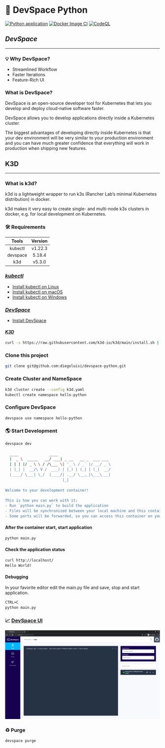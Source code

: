 # 🐍 **DevSpace Python**

[![Python application](https://github.com/diegoluisi/hello-python/actions/workflows/python-app.yml/badge.svg)](https://github.com/diegoluisi/hello-python/actions/workflows/python-app.yml)
[![Docker Image CI](https://github.com/diegoluisi/devspace-python/actions/workflows/docker-image.yml/badge.svg)](https://github.com/diegoluisi/devspace-python/actions/workflows/docker-image.yml)
[![CodeQL](https://github.com/diegoluisi/devspace-python/actions/workflows/codeql-analysis.yml/badge.svg)](https://github.com/diegoluisi/devspace-python/actions/workflows/codeql-analysis.yml)

## ***DevSpace***
---
### 💡 **Why DevSpace?**



- Streamlined Workflow
- Faster Iterations
- Feature-Rich UI

### **What is DevSpace?**


DevSpace is an open-source developer tool for Kubernetes that lets you develop and deploy cloud-native software faster.

DevSpace allows you to develop applications directly inside a Kubernetes cluster.

The biggest advantages of developing directly inside Kubernetes is that your dev environment will be very similar to your production environment and you can have much greater confidence that everything will work in production when shipping new features.


## **K3D**
---
### **What is k3d?**


k3d is a lightweight wrapper to run k3s (Rancher Lab’s minimal Kubernetes distribution) in docker.

k3d makes it very easy to create single- and multi-node k3s clusters in docker, e.g. for local development on Kubernetes.

### 🛠️ **Requirements**

|  Tools   | Version |
| :------: | :-----: |
| kubectl  | v1.22.3 |
| devspace | 5.18.4  |
|   k3d    | v5.3.0  |

### [*kubectl*](https://kubernetes.io/)

- [Install kubectl on Linux](https://kubernetes.io/docs/tasks/tools/install-kubectl-linux/)
- [Install kubectl on macOS](https://kubernetes.io/docs/tasks/tools/install-kubectl-macos)
- [Install kubectl on Windows](https://kubernetes.io/docs/tasks/tools/install-kubectl-windows)

### [*DevSpace*](https://devspace.sh/)

- [Install DevSpace](https://devspace.sh/cli/docs/getting-started/installation)

#### [*K3D*](https://k3d.io/)

```bash
curl -s https://raw.githubusercontent.com/k3d-io/k3d/main/install.sh | bash
```

### Clone this project

```bash
git clone git@github.com:diegoluisi/devspace-python.git
```

### Create Cluster and NameSpace

```bash
k3d cluster create --config k3d.yaml
kubectl create namespace hello-python
```

### Configure DevSpace

```bash
devspace use namespace hello-python
```

### 🌎 Start Development

```bash
devspace dev

  ____              ____
  |  _ \  _____   __/ ___| _ __   __ _  ___ ___
  | | | |/ _ \ \ / /\___ \| '_ \ / _` |/ __/ _ \
  | |_| |  __/\ V /  ___) | |_) | (_| | (_|  __/
  |____/ \___| \_/  |____/| .__/ \__,_|\___\___|
                          |_|

Welcome to your development container!

This is how you can work with it:
- Run `python main.py` to build the application
- Files will be synchronized between your local machine and this container
- Some ports will be forwarded, so you can access this container on your local machine via http://localhost

```

#### After the container start,  start application

```bash
python main.py
```

#### Check the application status

```bash
curl http://localhost/
Hello World!
```

#### Debugging

In your favorite editor edit the main.py file and save, stop and start application.

```bash
CTRL+C
python main.py
```

### 📈 [DevSpace UI](http://localhost:8090)

![DevSpace UI](.images/devspace-ui.png)

### ♻️ Purge

```bash
devspace purge
```
